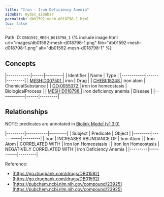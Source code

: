 ```yaml
---
title: "Iron - Iron Deficiency Anemia"
sidebar: mydoc_sidebar
permalink: db01592-mesh-d018798-1.html
toc: false 
---
```



Path ID: `DB01592_MESH_D018798_1`
{% include image.html url="images/db01592-mesh-d018798-1.png" file="db01592-mesh-d018798-1.png" alt="db01592-mesh-d018798-1" %}

## Concepts

|------------|------|---------|
| Identifier | Name | Type    |
|------------|------|---------|
| <a href="https://identifiers.org/MESH:D007501">MESH:D007501 </a> | iron | Drug |
| <a href="https://identifiers.org/CHEBI:18248">CHEBI:18248 </a> | iron atom | ChemicalSubstance |
| <a href="https://identifiers.org/GO:0055072">GO:0055072 </a> | iron ion homeostasis | BiologicalProcess |
| <a href="https://identifiers.org/MESH:D018798">MESH:D018798 </a> | Iron deficiency anemia | Disease |
|------------|------|---------|

## Relationships


NOTE: predicates are annotated in <a href="https://github.com/biolink/biolink-model/releases/tag/v1.3.0">Biolink Model (v1.3.0)</a>

|---------|-----------|---------|
| Subject | Predicate | Object  |
|---------|-----------|---------|
| Iron | INCREASES ABUNDANCE OF | Iron Atom |
| Iron Atom | CORRELATED WITH | Iron Ion Homeostasis |
| Iron Ion Homeostasis | NEGATIVELY CORRELATED WITH | Iron Deficiency Anemia |
|---------|-----------|---------|

Reference: 
  - [https://go.drugbank.com/drugs/DB01592](https://go.drugbank.com/drugs/DB01592)
  - [https://pubchem.ncbi.nlm.nih.gov/compound/23925](https://pubchem.ncbi.nlm.nih.gov/compound/23925)
